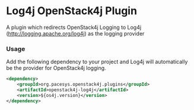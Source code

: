 Log4j OpenStack4j Plugin
========================

A plugin which redirects OpenStack4j Logging to Log4j (http://logging.apache.org/log4j) as the logging provider

### Usage

Add the following dependency to your project and Log4j will automatically be the provider for OpenStack4j logging.

```xml
<dependency>
	<groupId>org.pacesys.openstack4j.plugins</groupId>
	<artifactId>openstack4j-log4j</artifactId>
	<version>${os4j.version}</version>
</dependency>
```